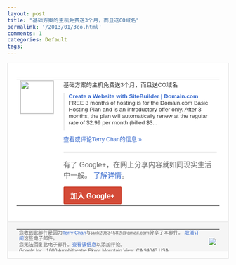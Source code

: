 ```yaml
---
layout: post
title: "基础方案的主机免费送3个月，而且送CO域名"
permalink: '/2013/01/3co.html'
comments: 1
categories: Default
tags: 
---
```

<!-- X-Notifications: 1:21a6215930000000 -->

<div style="border:solid 1px #dfdfdf;color:#686868;font:13px Arial"><div style="background-color:#fff;padding:20px;"><table cellpadding="0" cellspacing="0"><tr><td style="padding-right:15px;vertical-align:top"><a href="https://plus.google.com/_/notifications/emlink?emr=14900066512970582018&amp;emid=CIn7qb_NirUCFecJcgodumUAAA&amp;path=%2F108643996575278738906&amp;dt=1359360771660&amp;uob=8"><img height="75" src="https://lh3.googleusercontent.com/-KKRGTyJ5Bl0/AAAAAAAAAAI/AAAAAAAAtnY/R4QEWIp3Ur0/s75-c-k-a/photo.jpg" style="border:solid 1px #cccccc;" width="75"/></a></td><td style="width:578px;color:#333;font:13px Arial;vertical-align:top"><div style="padding-bottom:10px">基础方案的主机免费送3个月，而且送CO域<wbr/>名</div><div style="margin-bottom:10px;padding-left:10px; border-left:2px solid #EAEAEA"><span style="margin-right:5px"><a href="http://www.domain.com/domaincom/hosting/startup-weekend.bml" style="color:#3366CC;text-decoration:none"><span style="font-weight:bold">Create a Website with SiteBuilder | Domain.com</span></a><div style="padding-bottom:10px">FREE 3 months of hosting is for the Domain.com Basic Hosting Plan and is an introductory offer only. After 3 months, the plan will automatically renew at the regular rate of $2.99 per month (billed $3...</div></span></div><a href="https://plus.google.com/_/notifications/emlink?emr=14900066512970582018&amp;emid=CIn7qb_NirUCFecJcgodumUAAA&amp;path=%2F108643996575278738906%2Fposts%2F1NF98nrAZFQ%3Fgpinv%3DAMIXal_BDxpmZX0ZvfsFR72dFRkyECHvjTqJeBS9iJ12f-tfPdRj54e5S9780EYwIDy93nAegrQjGe1V0yfDbSSAvqU50lBxyR2BoKB4ya3FqxTfTaOwzU0&amp;dt=1359360771660&amp;uob=8" style="color:#3366CC;text-decoration:none">查看或评论Terry Chan的信息 »</a><div style="margin-top:20px;border-top:solid 1px #dfdfdf"><div style="padding:15px 0;color:#686868;font:16px Arial">有了 Google+，在网上分享内容就如同现实生活中一般。 <a href="http://www.google.com/+/learnmore/" style="color:#3366CC;text-decoration:none">了解详情</a>。</div><a href="https://plus.google.com/_/notifications/emlink?emr=14900066512970582018&amp;emid=CIn7qb_NirUCFecJcgodumUAAA&amp;path=%2F%3Fgpinv%3DAMIXal_BDxpmZX0ZvfsFR72dFRkyECHvjTqJeBS9iJ12f-tfPdRj54e5S9780EYwIDy93nAegrQjGe1V0yfDbSSAvqU50lBxyR2BoKB4ya3FqxTfTaOwzU0&amp;dt=1359360771660&amp;uob=8" style="display:inline-block;padding:7px 15px;background-color:#d44b38; color:#fff;font-size:16px; font-weight:bold;border-radius:2px;-webkit-border-radius:2px; -moz-border-radius:2px;border:solid 1px #c43b28; white-space:nowrap;text-decoration:none">加入 Google+</a></div></td></tr></table></div><div style="border-top:solid 1px #dfdfdf;padding:0 20px; background-color:#f5f5f5"><table cellpadding="0" cellspacing="0" style="height:50px"><tbody><tr><td style="vertical-align:middle;width:100%; color:#636363;font:11px Arial; line-height:120%">您收到此邮件是因为<a href="https://plus.google.com/_/notifications/emlink?emr=14900066512970582018&amp;emid=CIn7qb_NirUCFecJcgodumUAAA&amp;path=%2F108643996575278738906%3Fgpinv%3DAMIXal_BDxpmZX0ZvfsFR72dFRkyECHvjTqJeBS9iJ12f-tfPdRj54e5S9780EYwIDy93nAegrQjGe1V0yfDbSSAvqU50lBxyR2BoKB4ya3FqxTfTaOwzU0&amp;dt=1359360771660&amp;uob=8" style="color:#3366CC;text-decoration:none">Terry Chan</a>与jack29834582t@gmail.com分享了本邮件。 <a href="https://plus.google.com/_/notifications/emlink?emr=14900066512970582018&amp;emid=CIn7qb_NirUCFecJcgodumUAAA&amp;path=%2F_%2Fnonplus%2Femailsettings%3Fgpinv%3DAMIXal_BDxpmZX0ZvfsFR72dFRkyECHvjTqJeBS9iJ12f-tfPdRj54e5S9780EYwIDy93nAegrQjGe1V0yfDbSSAvqU50lBxyR2BoKB4ya3FqxTfTaOwzU0%26est%3DADH5u8VL8rgrEukff0BXc8JcZ6p7GqlemOAjrcXPc_GI3dGkTUGJehQG1x-ZSdWo2NKznHUxtsRnx2EzMOSI8PWSAXz89CibtzTE27f_4vH-iJ1EC1-YC-DQj7hkXqLMFMu_TPfG2H-pImQ0kvSHLYYOgA8S6QCF2g&amp;dt=1359360771660&amp;uob=8" style="color:#3366CC;text-decoration:none">取消订阅</a>这些电子邮件。<br/>您无法回复此电子邮件。<a href="https://plus.google.com/_/notifications/emlink?emr=14900066512970582018&amp;emid=CIn7qb_NirUCFecJcgodumUAAA&amp;path=%2F108643996575278738906%2Fposts%2F1NF98nrAZFQ%3Fgpinv%3DAMIXal_BDxpmZX0ZvfsFR72dFRkyECHvjTqJeBS9iJ12f-tfPdRj54e5S9780EYwIDy93nAegrQjGe1V0yfDbSSAvqU50lBxyR2BoKB4ya3FqxTfTaOwzU0&amp;dt=1359360771660&amp;uob=8" style="color:#3366CC;text-decoration:none">查看该信息</a>以添加评论。<br/>Google Inc., 1600 Amphitheatre Pkwy, Mountain View, CA 94043 USA<br/></td><td><img src="https://ssl.gstatic.com/s2/oz/images/notifications/logo/google-plus-6617a72bb36cc548861652780c9e6ff1.png"/></td></tr></tbody></table></div></div>